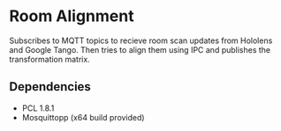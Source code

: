 # Room Alignment

Subscribes to MQTT topics to recieve room scan updates from Hololens and Google Tango. Then tries to align them using IPC and publishes the transformation matrix.

## Dependencies

* PCL 1.8.1
* Mosquittopp (x64 build provided)
